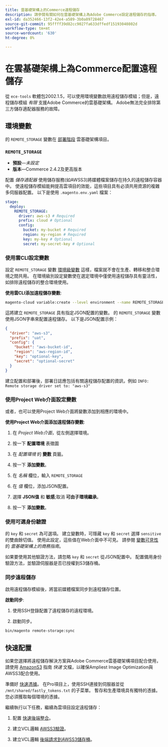 ```yaml
---
title: 雲基礎架構上的Commerce遠程儲存
description: 請參閱有關如何在雲基礎架構上為Adobe Commerce設定遠程儲存的指導。
exl-id: da352466-13f2-42e4-a589-3b0a89728467
source-git-commit: 95ffff39d82cc9027fa633dffedf15193040802d
workflow-type: tm+mt
source-wordcount: '630'
ht-degree: 0%

---
```


# 在雲基礎架構上為Commerce配置遠程儲存

從 `ece-tools` 軟體包2002.1.5，可以使用環境變數啟用遠程儲存模組；但是，遠程儲存模組 _有限_ 支援Adobe Commerce的雲基礎架構。 Adobe無法完全排除第三方儲存適配器服務的故障。

## 環境變數

的 `REMOTE_STORAGE` 變數在 [部署階段](https://experienceleague.adobe.com/docs/commerce-cloud-service/user-guide/develop/deploy/process.html) 雲基礎架構項目。

### `REMOTE_STORAGE`

- **預設**—_未設定_
- **版本**—Commerce 2.4.2及更高版本

配置 _儲存適配器_ 使用儲存服務(如AWSS3)將媒體檔案儲存在持久的遠程儲存容器中。 使遠程儲存模組能夠提高雲項目的效能，這些項目具有必須共用資源的複雜多伺服器配置。 以下是使用 `.magento.env.yaml` 檔案：

```yaml
stage:
  deploy:
    REMOTE_STORAGE:
      driver: aws-s3 # Required
      prefix: cloud # Optional
      config:
        bucket: my-bucket # Required
        region: my-region # Required
        key: my-key # Optional
        secret: my-secret-key # Optional
```

### 使用雲CLI設定變數

設定 `REMOTE_STORAGE` 變數 [環境級變數](https://experienceleague.adobe.com/docs/commerce-cloud-service/user-guide/configure/env/variable-levels.html) 這樣，檔案就不會在生產、轉移和整合環境之間共用。 在環境級別設定變數使在選定環境中僅使用遠程儲存具有靈活性，如排除遠程儲存的整合環境使用。

**使用雲CLI添加遠程儲存變數**:

```bash
magento-cloud variable:create --level environment --name REMOTE_STORAGE --json true --inheritable false --value '{"driver":"aws-s3","prefix":"uat","config":{"bucket":"aws-bucket-id","region":"eu-west-1","key":"optional-key","secret":"optional-secret"}}'
```

這將建立 `REMOTE_STORAGE` 具有指定JSON配置的變數。 的 `REMOTE_STORAGE` 變數使用JSON字串來配置遠程儲存。 以下是JSON配置示例：

```json
{
  "driver": "aws-s3",
  "prefix": "uat",
  "config": {
    "bucket": "aws-bucket-id",
    "region": "aws-region-id",
    "key": "optional-key",
    "secret": "optional-secret"
  }
}
```

建立配置和部署後，部署日誌應包括有關遠程儲存配置的資訊，例如 `INFO: Remote storage driver set to: "aws-s3"`

### 使用Project Web介面設定變數

或者，也可以使用Project Web介面將變數添加到相應的環境中。

**使用Project Web介面添加遠程儲存變數**:

1. 在 _Project Web介面_，從左側選擇環境。

1. 按一下 **配置環境** 表徵圖

1. 在 _配置環境_ 的 **變數** 頁籤。

1. 按一下 **添加變數**。

1. 在 _名稱_ 欄位，輸入 `REMOTE_STORAGE`

1. 在 _值_ 欄位，添加JSON配置。

1. 選擇 **JSON值** 和 **敏感**;取消 **可由子環境繼承**。

1. 按一下 **添加變數**。

### 使用可選身份驗證

的 `key` 和 `secret` 為可選項。 建立變數時，可隱藏 `key` 和 `secret` 選擇 `sensitive` 的雙曲餘切值。 使用此設定，這些值在Web介面中不可見。 請參閱 [變數可見性](https://experienceleague.adobe.com/docs/commerce-cloud-service/user-guide/configure/env/variable-levels.html#visibility) 的 _雲基礎架構上的商務指南_。

如果要使用其他驗證方法，請忽略 `key` 和 `secret` 從JSON配置中。 配置備用身份驗證方法，並驗證伺服器是否已授權到S3儲存桶。

### 同步遠程儲存

啟用遠程儲存模組後，將當前媒體檔案同步到遠程儲存位置。

**啟動同步**:

1. 使用SSH登錄配置了遠程儲存的遠程環境。

1. 啟動同步。

```bash
bin/magento remote-storage:sync 
```

## 快速配置

如果您選擇將遠程儲存解決方案與Adobe Commerce雲基礎架構項目配合使用，請使用 [AmazonS3](https://docs.fastly.com/en/guides/amazon-s3) 指南 _快速_ 文檔，以確保Ampliest Image Optimization與AWSS3配合使用。

準備好 [快速憑據](https://experienceleague.adobe.com/docs/commerce-cloud-service/user-guide/cdn/setup-fastly/fastly-configuration.html#get-fastly-credentials)。 在Pro項目上，使用SSH連接到伺服器並從 `/mnt/shared/fastly_tokens.txt` 的子菜單。 暫存和生產環境具有獨特的憑據。 您必須獲取每個環境的憑據。

繼續執行以下任務，繼續為雲項目設定遠程儲存：

1. 配置 [快速後端整合](https://github.com/fastly/fastly-magento2/blob/master/Documentation/Guides/Edge-Modules/EDGE-MODULE-OTHER-CMS-INTEGRATION.md)。

1. 建立VCL邏輯 [AWSS3驗證](https://docs.fastly.com/en/guides/amazon-s3#using-an-amazon-s3-private-bucket)。

1. 建立VCL邏輯 [後端請求到AWSS3儲存桶](https://developer.fastly.com/reference/vcl/variables/backend-connection/req-backend/)。
